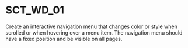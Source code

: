 # SCT_WD_01
Create an interactive navigation menu that changes color or style when scrolled or when hovering over a menu item.  The navigation menu should have a fixed position and be visible on all pages.

